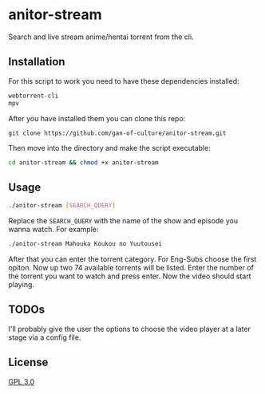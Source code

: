 # anitor-stream

Search and live stream anime/hentai torrent from the cli.

## Installation

For this script to work you need to have these dependencies installed:
```bash
webtorrent-cli
mpv
```

After you have installed them you can clone this repo:
```console
git clone https://github.com/gan-of-culture/anitor-stream.git
```

Then move into the directory and make the script executable:
```bash
cd anitor-stream && chmod +x anitor-stream
```

## Usage

```bash
./anitor-stream [SEARCH_QUERY]
```
Replace the ```SEARCH_QUERY``` with the name of the show and episode you wanna watch. For example:

```bash
./anitor-stream Mahouka Koukou no Yuutousei
```

After that you can enter the torrent category. For Eng-Subs choose the first opiton. Now up two 74 available torrents will be listed.
Enter the number of the torrent you want to watch and press enter. Now the video should start playing.

## TODOs

I'll probably give the user the options to choose the video player at a later stage via a config file.

## License

[GPL 3.0](LICENSE)


